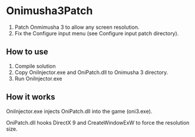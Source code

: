# Onimusha3Patch

1. Patch Onmimusha 3 to allow any screen resolution.
2. Fix the Configure input menu (see Configure input patch directory).

## How to use
1. Compile solution
2. Copy OniInjector.exe and OniPatch.dll to Onimusha 3 directory.
3. Run OniInjector.exe

## How it works
OniInjector.exe injects OniPatch.dll into the game (oni3.exe).

OniPatch.dll hooks DirectX 9 and CreateWindowExW to force the resolution size.
